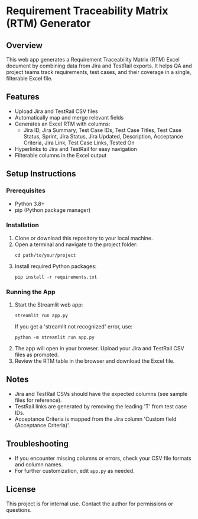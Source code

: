 # Requirement Traceability Matrix (RTM) Generator

## Overview
This web app generates a Requirement Traceability Matrix (RTM) Excel document by combining data from Jira and TestRail exports. It helps QA and project teams track requirements, test cases, and their coverage in a single, filterable Excel file.

## Features
- Upload Jira and TestRail CSV files
- Automatically map and merge relevant fields
- Generates an Excel RTM with columns:
  - Jira ID, Jira Summary, Test Case IDs, Test Case Titles, Test Case Status, Sprint, Jira Status, Jira Updated, Description, Acceptance Criteria, Jira Link, Test Case Links, Tested On
- Hyperlinks to Jira and TestRail for easy navigation
- Filterable columns in the Excel output

## Setup Instructions

### Prerequisites
- Python 3.8+
- pip (Python package manager)

### Installation
1. Clone or download this repository to your local machine.
2. Open a terminal and navigate to the project folder:
   ```
   cd path/to/your/project
   ```
3. Install required Python packages:
   ```
   pip install -r requirements.txt
   ```

### Running the App
1. Start the Streamlit web app:
   ```
   streamlit run app.py
   ```
   If you get a 'streamlit not recognized' error, use:
   ```
   python -m streamlit run app.py
   ```
2. The app will open in your browser. Upload your Jira and TestRail CSV files as prompted.
3. Review the RTM table in the browser and download the Excel file.

## Notes
- Jira and TestRail CSVs should have the expected columns (see sample files for reference).
- TestRail links are generated by removing the leading 'T' from test case IDs.
- Acceptance Criteria is mapped from the Jira column 'Custom field (Acceptance Criteria)'.

## Troubleshooting
- If you encounter missing columns or errors, check your CSV file formats and column names.
- For further customization, edit `app.py` as needed.

## License
This project is for internal use. Contact the author for permissions or questions.

